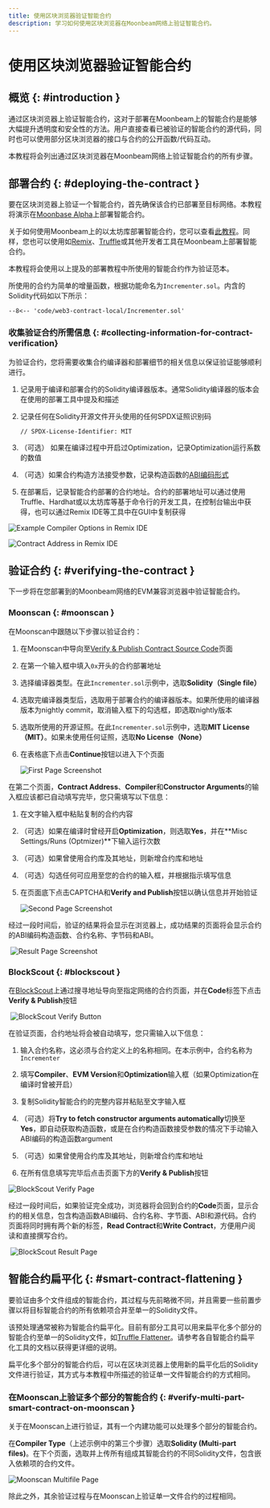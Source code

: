 ```yaml
---
title: 使用区块浏览器验证智能合约
description: 学习如何使用区块浏览器在Moonbeam网络上验证智能合约。
---
```


# 使用区块浏览器验证智能合约

## 概览 {: #introduction }

通过区块浏览器上验证智能合约，这对于部署在Moonbeam上的智能合约是能够大幅提升透明度和安全性的方法。用户直接查看已被验证的智能合约的源代码，同时也可以使用部分区块浏览器的接口与合约的公开函数/代码互动。

本教程将会列出通过区块浏览器在Moonbeam网络上验证智能合约的所有步骤。

## 部署合约 {: #deploying-the-contract }

要在区块浏览器上验证一个智能合约，首先确保该合约已部署至目标网络。本教程将演示在[Moonbase Alpha](/builders/get-started/networks/moonbase/)上部署智能合约。

关于如何使用Moonbeam上的以太坊库部署智能合约，您可以查看[此教程](/builders/build/eth-api/libraries/)。同样，您也可以使用如[Remix](/builders/build/eth-api/dev-env/remix/#deploying-a-contract-to-moonbeam-using-remix)、[Truffle](/builders/build/eth-api/dev-env/truffle/#deploying-a-contract-to-moonbeam-using-truffle)或其他开发者工具在Moonbeam上部署智能合约。

本教程将会使用以上提及的部署教程中所使用的智能合约作为验证范本。

所使用的合约为简单的增量函数，根据功能命名为`Incrementer.sol`。内含的Solidity代码如以下所示：

```solidity
--8<-- 'code/web3-contract-local/Incrementer.sol'
```

### 收集验证合约所需信息 {: #collecting-information-for-contract-verification}

为验证合约，您将需要收集合约编译器和部署细节的相关信息以保证验证能够顺利进行。

1. 记录用于编译和部署合约的Solidity编译器版本。通常Solidity编译器的版本会在使用的部署工具中提及和描述

2. 记录任何在Solidity开源文件开头使用的任何SPDX证照识别码

    ```solidity
    // SPDX-License-Identifier: MIT
    ```
    
3. （可选） 如果在编译过程中开启过Optimization，记录Optimization运行系数的数值

4. （可选）如果合约构造方法接受参数，记录构造函数的[ABI编码形式](https://docs.soliditylang.org/en/develop/abi-spec.html)

5. 在部署后，记录智能合约部署的合约地址。合约的部署地址可以通过使用Truffle、Hardhat或以太坊库等基于命令行的开发工具，在控制台输出中获得，也可以通过Remix IDE等工具中在GUI中复制获得

![Example Compiler Options in Remix IDE](/images/builders/build/eth-api/verify-contracts/block-explorers/verify-contract-1.png)

![Contract Address in Remix IDE](/images/builders/build/eth-api/verify-contracts/block-explorers/verify-contract-2.png)

## 验证合约 {: #verifying-the-contract }

下一步将在您部署到的Moonbeam网络的EVM兼容浏览器中验证智能合约。

### Moonscan {: #moonscan }

在Moonscan中跟随以下步骤以验证合约：

1. 在Moonscan中导向至[Verify & Publish Contract Source Code](https://moonbase.moonscan.io/verifyContract)页面

2. 在第一个输入框中填入`0x`开头的合约部署地址

3. 选择编译器类型。在此`Incrementer.sol`示例中，选取**Solidity（Single file）**

4. 选取完编译器类型后，选取用于部署合约的编译器版本。如果所使用的编译器版本为nightly commit，取消输入框下的勾选框，即选取nightly版本

5. 选取所使用的开源证照。在此`Incrementer.sol`示例中，选取**MIT License（MIT）**。如果未使用任何证照，选取**No License（None）**

6. 在表格底下点击**Continue**按钮以进入下个页面

    ![First Page Screenshot](/images/builders/build/eth-api/verify-contracts/block-explorers/verify-contract-3.png)

在第二个页面，**Contract Address**、**Compiler**和**Constructor Arguments**的输入框应该都已自动填写完毕，您只需填写以下信息：

1. 在文字输入框中粘贴复制的合约内容

2. （可选）如果在编译时曾经开启**Optimization**，则选取**Yes**，并在**Misc Settings/Runs (Optmizer)**下输入运行次数

3. （可选）如果曾使用合约库及其地址，则新增合约库和地址

4. （可选）勾选任何可应用至您的合约的输入框，并根据指示填写信息

5. 在页面底下点击CAPTCHA和**Verify and Publish**按钮以确认信息并开始验证

   ![Second Page Screenshot](/images/builders/build/eth-api/verify-contracts/block-explorers/verify-contract-4.png)

经过一段时间后，验证的结果将会显示在浏览器上，成功结果的页面将会显示合约的ABI编码构造函数、合约名称、字节码和ABI。

​    ![Result Page Screenshot](/images/builders/build/eth-api/verify-contracts/block-explorers/verify-contract-5.png)

### BlockScout {: #blockscout }

在[BlockScout](https://moonbase-blockscout.testnet.moonbeam.network/)上通过搜寻地址导向至指定网络的合约页面，并在**Code**标签下点击**Verify & Publish**按钮

​    ![BlockScout Verify Button](/images/builders/build/eth-api/verify-contracts/block-explorers/verify-contract-6.png)

在验证页面，合约地址将会被自动填写，您只需输入以下信息：

1. 输入合约名称，这必须与合约定义上的名称相同。在本示例中，合约名称为`Incrementer`

2. 填写**Compiler**、**EVM Version**和**Optimization**输入框（如果Optimization在编译时曾被开启）

3. 复制Solidity智能合约的完整内容并粘贴至文字输入框

4. （可选）将**Try to fetch constructor arguments automatically**切换至**Yes**，即自动获取构造函数，或是在合约构造函数接受参数的情况下手动输入ABI编码的构造函数argument

5. （可选）如果曾使用合约库及其地址，则新增合约库和地址

6. 在所有信息填写完毕后点击页面下方的**Verify & Publish**按钮

![BlockScout Verify Page](/images/builders/build/eth-api/verify-contracts/block-explorers/verify-contract-7.png)

经过一段时间后，如果验证完全成功，浏览器将会回到合约的**Code**页面，显示合约的相关信息，包含构造函数ABI编码、合约名称、字节面、ABI和源代码。合约页面将同时拥有两个新的标签，**Read Contract**和**Write Contract**，方便用户阅读和直接撰写合约。

​    ![BlockScout Result Page](/images/builders/build/eth-api/verify-contracts/block-explorers/verify-contract-8.png)


## 智能合约扁平化 {: #smart-contract-flattening }

要验证由多个文件组成的智能合约，其过程与先前略微不同，并且需要一些前置步骤以将目标智能合约的所有依赖项合并至单一的Solidity文件。

该预处理通常被称为智能合约扁平化。目前有部分工具可以用来扁平化多个部分的智能合约至单一的Solidity文件，如[Truffle Flattener](https://www.npmjs.com/package/truffle-flattener)。请参考各自智能合约扁平化工具的文档以获得更详细的说明。

扁平化多个部分的智能合约后，可以在区块浏览器上使用新的扁平化后的Solidity文件进行验证，其方式与本教程中所描述的验证单一文件智能合约的方式相同。

### 在Moonscan上验证多个部分的智能合约 {: #verify-multi-part-smart-contract-on-moonscan }

关于在Moonscan上进行验证，其有一个内建功能可以处理多个部分的智能合约。

在**Compiler Type**（上述示例中的第三个步骤）选取**Solidity (Multi-part files)**。在下个页面，选取并上传所有组成其智能合约的不同Solidity文件，包含嵌入依赖项的合约文件。

 ![Moonscan Multifile Page](/images/builders/build/eth-api/verify-contracts/block-explorers/verify-contract-9.png)

除此之外，其余验证过程与在Moonscan上验证单一文件合约的过程相同。

